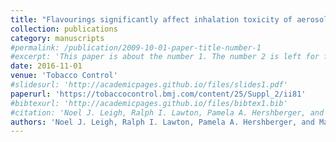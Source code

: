 ```yaml
---
title: "Flavourings significantly affect inhalation toxicity of aerosol generated from electronic nicotine delivery systems (ENDS)."
collection: publications
category: manuscripts
#permalink: /publication/2009-10-01-paper-title-number-1
#excerpt: 'This paper is about the number 1. The number 2 is left for future work.'
date: 2016-11-01
venue: 'Tobacco Control'
#slidesurl: 'http://academicpages.github.io/files/slides1.pdf'
paperurl: 'https://tobaccocontrol.bmj.com/content/25/Suppl_2/ii81'
#bibtexurl: 'http://academicpages.github.io/files/bibtex1.bib'
#citation: 'Noel J. Leigh, Ralph I. Lawton, Pamela A. Hershberger, and Maciej L. Goniewicz. 11/2016. “Flavourings significantly affect inhalation toxicity of aerosol generated from electronic nicotine delivery systems (ENDS).” Tobacco Control, 25, Pp. ii81-ii87.'
authors: 'Noel J. Leigh, Ralph I. Lawton, Pamela A. Hershberger, and Maciej L. Goniewicz'
---
```

